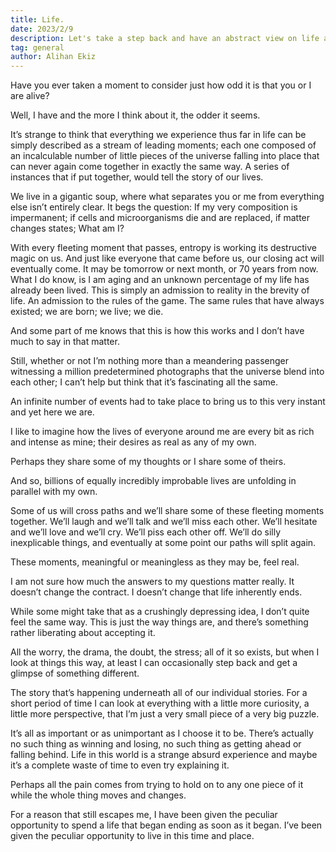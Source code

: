 ```yaml
---
title: Life.
date: 2023/2/9
description: Let's take a step back and have an abstract view on life as a whole.
tag: general
author: Alihan Ekiz
---
```


Have you ever taken a moment to consider just how odd it is that you or I are alive? 

Well, I have and the more I think about it, the odder it seems. 

It’s strange to think that everything we experience thus far in life can be simply described as a stream of leading moments; each one composed of an incalculable number of little pieces of the universe falling into place that can never again come together in exactly the same way. A series of instances that if put together, would tell the story of our lives.

We live in a gigantic soup, where what separates you or me from everything else isn’t entirely clear. It begs the question: If my very composition is impermanent; if cells and microorganisms die and are replaced, if matter changes states; What am I?

With every fleeting moment that passes, entropy is working its destructive magic on us. And just like everyone that came before us, our closing act will eventually come. It may be tomorrow or next month, or 70 years from now. What I do know, is I am aging and an unknown percentage of my life has already been lived. This is simply an admission to reality in the brevity of life. An admission to the rules of the game. The same rules that have always existed; we are born; we live; we die.

And some part of me knows that this is how this works and I don’t have much to say in that matter. 

Still, whether or not I’m nothing more than a meandering passenger witnessing a million predetermined photographs that the universe blend into each other; I can’t help but think that it’s fascinating all the same.

An infinite number of events had to take place to bring us to this very instant and yet here we are. 

I like to imagine how the lives of everyone around me are every bit as rich and intense as mine; their desires as real as any of my own. 

Perhaps they share some of my thoughts or I share some of theirs. 

And so, billions of equally incredibly improbable lives are unfolding in parallel with my own.

Some of us will cross paths and we’ll share some of these fleeting moments together. We’ll laugh and we’ll talk and we’ll miss each other. We’ll hesitate and we’ll love and we’ll cry. We’ll piss each other off. We’ll do silly inexplicable things, and eventually at some point our paths will split again.

These moments, meaningful or meaningless as they may be, feel real.

I am not sure how much the answers to my questions matter really. It doesn’t change the contract. I doesn’t change that life inherently ends.

While some might take that as a crushingly depressing idea, I don’t quite feel the same way. This is just the way things are, and there’s something rather liberating about accepting it. 

All the worry, the drama, the doubt, the stress; all of it so exists, but when I look at things this way, at least I can occasionally step back and get a glimpse of something different. 

The story that’s happening underneath all of our individual stories. For a short period of time I can look at everything with a little more curiosity, a little more perspective, that I’m just a very small piece of a very big puzzle.

It’s all as important or as unimportant as I choose it to be. There’s actually no such thing as winning and losing, no such thing as getting ahead or falling behind. Life in this world is a strange absurd experience and maybe it’s a complete waste of time to even try explaining it.

Perhaps all the pain comes from trying to hold on to any one piece of it while the whole thing moves and changes.

For a reason that still escapes me, I have been given the peculiar opportunity to spend a life that began ending as soon as it began. I’ve been given the peculiar opportunity to live in this time and place.